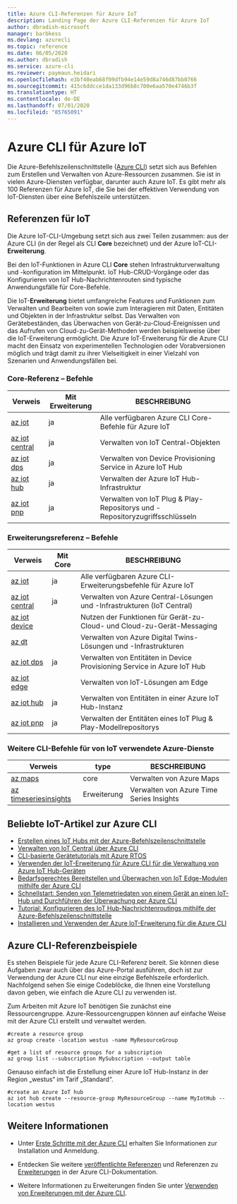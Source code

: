 ```yaml
---
title: Azure CLI-Referenzen für Azure IoT
description: Landing Page der Azure CLI-Referenzen für Azure IoT
author: dbradish-microsoft
manager: barbkess
ms.devlang: azurecli
ms.topic: reference
ms.date: 06/05/2020
ms.author: dbradish
ms.service: azure-cli
ms.reviewer: paymaun.heidari
ms.openlocfilehash: e3bf40eab68f09dfb94e14e59d8a746d87bb0766
ms.sourcegitcommit: 415c6ddcce1da133d96b8c700e6aa570e4746b3f
ms.translationtype: HT
ms.contentlocale: de-DE
ms.lasthandoff: 07/01/2020
ms.locfileid: "85765091"
---
```

# <a name="azure-cli-for-azure-iot"></a>Azure CLI für Azure IoT

Die Azure-Befehlszeilenschnittstelle ([Azure CLI](/cli/azure/what-is-azure-cli)) setzt sich aus Befehlen zum Erstellen und Verwalten von Azure-Ressourcen zusammen.  Sie ist in vielen Azure-Diensten verfügbar, darunter auch Azure IoT.  Es gibt mehr als 100 Referenzen für Azure IoT, die Sie bei der effektiven Verwendung von IoT-Diensten über eine Befehlszeile unterstützen.

## <a name="references-for-iot"></a>Referenzen für IoT

Die Azure IoT-CLI-Umgebung setzt sich aus zwei Teilen zusammen: aus der Azure CLI (in der Regel als CLI **Core** bezeichnet) und der Azure IoT-CLI-**Erweiterung**.

Bei den IoT-Funktionen in Azure CLI **Core** stehen Infrastrukturverwaltung und -konfiguration im Mittelpunkt. IoT Hub-CRUD-Vorgänge oder das Konfigurieren von IoT Hub-Nachrichtenrouten sind typische Anwendungsfälle für Core-Befehle.

Die IoT-**Erweiterung** bietet umfangreiche Features und Funktionen zum Verwalten und Bearbeiten von sowie zum Interagieren mit Daten, Entitäten und Objekten in der Infrastruktur selbst. Das Verwalten von Gerätebeständen, das Überwachen von Gerät-zu-Cloud-Ereignissen und das Aufrufen von Cloud-zu-Gerät-Methoden werden beispielsweise über die IoT-Erweiterung ermöglicht. Die Azure IoT-Erweiterung für die Azure CLI macht den Einsatz von experimentellen Technologien oder Vorabversionen möglich und trägt damit zu ihrer Vielseitigkeit in einer Vielzahl von Szenarien und Anwendungsfällen bei.

### <a name="core-reference-commands"></a>Core-Referenz – Befehle

| Verweis | Mit Erweiterung | BESCHREIBUNG
|-|-|-|
| [az iot](/cli/azure/iot) | ja  | Alle verfügbaren Azure CLI Core-Befehle für Azure IoT
| [az iot central](/cli/azure/iot/central) | ja | Verwalten von IoT Central-Objekten
| [az iot dps](/en-us/cli/azure/iot/dps) | ja | Verwalten von Device Provisioning Service in Azure IoT Hub
| [az iot hub](/cli/azure/iot/hub) | ja | Verwalten der Azure IoT Hub-Infrastruktur
| [az iot pnp](/cli/azure/iot/pnp) | ja | Verwalten von IoT Plug & Play-Repositorys und -Repositoryzugriffsschlüsseln

### <a name="extension-reference-commands"></a>Erweiterungsreferenz – Befehle

| Verweis | Mit Core | BESCHREIBUNG
|-|-|-|
| [az iot](/cli/azure/ext/azure-iot/iot) | ja | Alle verfügbaren Azure CLI-Erweiterungsbefehle für Azure IoT
| [az iot central](/cli/azure/ext/azure-iot/iot/central) | ja | Verwalten von Azure Central-Lösungen und -Infrastrukturen (IoT Central)
| [az iot device](/cli/azure/ext/azure-iot/iot/device) | | Nutzen der Funktionen für Gerät-zu-Cloud- und Cloud-zu-Gerät-Messaging
| [az dt](/cli/azure/ext/azure-iot/dt) | | Verwalten von Azure Digital Twins-Lösungen und -Infrastrukturen
| [az iot dps](/cli/azure/ext/azure-iot/iot/dps) | ja | Verwalten von Entitäten in Device Provisioning Service in Azure IoT Hub
| [az iot edge](/cli/azure/ext/azure-iot/iot/edge) | | Verwalten von IoT-Lösungen am Edge
| [az iot hub](/cli/azure/ext/azure-iot/iot/hub) | ja | Verwalten von Entitäten in einer Azure IoT Hub-Instanz
| [az iot pnp](/cli/azure/ext/azure-iot/iot/pnp) | ja | Verwalten der Entitäten eines IoT Plug & Play-Modellrepositorys

### <a name="additional-cli-commands-for-azure-services-used-by-iot"></a>Weitere CLI-Befehle für von IoT verwendete Azure-Dienste

| Verweis | type | BESCHREIBUNG
|-|-|-|
| [az maps](/cli/azure/maps) | core | Verwalten von Azure Maps
| [az timeseriesinsights](/cli/azure/ext/timeseriesinsights/timeseriesinsights) | Erweiterung | Verwalten von Azure Time Series Insights

## <a name="popular-iot-articles-using-the-azure-cli"></a>Beliebte IoT-Artikel zur Azure CLI

- [Erstellen eines IoT Hubs mit der Azure-Befehlszeilenschnittstelle](/azure/iot-hub/iot-hub-create-using-cli)
- [Verwalten von IoT Central über Azure CLI](/azure/iot-central/core/howto-manage-iot-central-from-cli)
- [CLI-basierte Gerätetutorials mit Azure RTOS](/azure/rtos/getting-started?branch=master)
- [Verwenden der IoT-Erweiterung für Azure CLI für die Verwaltung von Azure IoT Hub-Geräten](/azure/iot-hub/iot-hub-device-management-iot-extension-azure-cli-2-0)
- [Bedarfsgerechtes Bereitstellen und Überwachen von IoT Edge-Modulen mithilfe der Azure CLI](/azure/iot-edge/how-to-deploy-cli-at-scale)
- [Schnellstart: Senden von Telemetriedaten von einem Gerät an einen IoT-Hub und Durchführen der Überwachung per Azure CLI](/azure/iot-hub/quickstart-send-telemetry-cli)
- [Tutorial: Konfigurieren des IoT Hub-Nachrichtenroutings mithilfe der Azure-Befehlszeilenschnittstelle](/azure/iot-hub/tutorial-routing-config-message-routing-cli)
- [Installieren und Verwenden der Azure IoT-Erweiterung für die Azure CLI](/azure/iot-pnp/howto-install-pnp-cli#manage-interfaces-in-a-model-repository)

## <a name="azure-cli-reference-examples"></a>Azure CLI-Referenzbeispiele

Es stehen Beispiele für jede Azure CLI-Referenz bereit. Sie können diese Aufgaben zwar auch über das Azure-Portal ausführen, doch ist zur Verwendung der Azure CLI nur eine einzige Befehlszeile erforderlich.  Nachfolgend sehen Sie einige Codeblöcke, die Ihnen eine Vorstellung davon geben, wie einfach die Azure CLI zu verwenden ist.

Zum Arbeiten mit Azure IoT benötigen Sie zunächst eine Ressourcengruppe.  Azure-Ressourcengruppen können auf einfache Weise mit der Azure CLI erstellt und verwaltet werden.  

```azurecli
#create a resource group
az group create -location westus -name MyResourceGroup
```

```azurecli
#get a list of resource groups for a subscription
az group list --subscription MySubscription --output table
```

Genauso einfach ist die Erstellung einer Azure IoT Hub-Instanz in der Region „westus“ im Tarif „Standard“.

```azurecli
#create an Azure IoT hub
az iot hub create --resource-group MyResourceGroup --name MyIotHub --location westus
```

## <a name="see-also"></a>Weitere Informationen

- Unter [Erste Schritte mit der Azure CLI](/cli/azure/get-started-with-azure-cli) erhalten Sie Informationen zur Installation und Anmeldung.

- Entdecken Sie weitere [veröffentlichte Referenzen](/cli/azure/reference-index) und Referenzen zu [Erweiterungen](/cli/azure/azure-cli-extensions-list) in der Azure CLI-Dokumentation.

- Weitere Informationen zu Erweiterungen finden Sie unter [Verwenden von Erweiterungen mit der Azure CLI](/cli/azure/azure-cli-extensions-overview).

